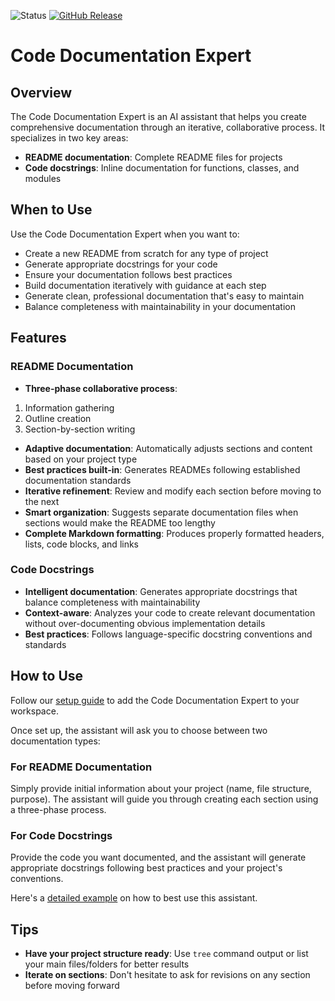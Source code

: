 ![Status](https://img.shields.io/badge/status-beta-orange)
[![GitHub Release](https://img.shields.io/github/release/ConsciousML/prompt-engineering-hub.svg?style=flat)]()

# Code Documentation Expert

## Overview
The Code Documentation Expert is an AI assistant that helps you create comprehensive documentation through an iterative, collaborative process. It specializes in two key areas:
- **README documentation**: Complete README files for projects
- **Code docstrings**: Inline documentation for functions, classes, and modules

## When to Use
Use the Code Documentation Expert when you want to:
- Create a new README from scratch for any type of project
- Generate appropriate docstrings for your code
- Ensure your documentation follows best practices
- Build documentation iteratively with guidance at each step
- Generate clean, professional documentation that's easy to maintain
- Balance completeness with maintainability in your documentation

## Features
### README Documentation
- **Three-phase collaborative process**:
1. Information gathering
2. Outline creation  
3. Section-by-section writing
- **Adaptive documentation**: Automatically adjusts sections and content based on your project type
- **Best practices built-in**: Generates READMEs following established documentation standards
- **Iterative refinement**: Review and modify each section before moving to the next
- **Smart organization**: Suggests separate documentation files when sections would make the README too lengthy
- **Complete Markdown formatting**: Produces properly formatted headers, lists, code blocks, and links

### Code Docstrings
- **Intelligent documentation**: Generates appropriate docstrings that balance completeness with maintainability
- **Context-aware**: Analyzes your code to create relevant documentation without over-documenting obvious implementation details
- **Best practices**: Follows language-specific docstring conventions and standards

## How to Use
Follow our [setup guide](../../../docs/setup-guide.md) to add the Code Documentation Expert to your workspace.

Once set up, the assistant will ask you to choose between two documentation types:

### For README Documentation
Simply provide initial information about your project (name, file structure, purpose).
The assistant will guide you through creating each section using a three-phase process.

### For Code Docstrings
Provide the code you want documented, and the assistant will generate appropriate docstrings following best practices and your project's conventions.

Here's a [detailed example](examples/claude_prompt_catalog.xml) on how to best use this assistant.

## Tips
- **Have your project structure ready**: Use `tree` command output or list your main files/folders for better results
- **Iterate on sections**: Don't hesitate to ask for revisions on any section before moving forward